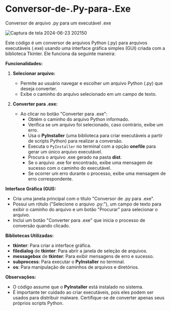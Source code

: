 # Conversor-de-.Py-para-.Exe
Conversor de arquivo .py para um executável .exe

![Captura de tela 2024-06-23 202150](https://github.com/hfa90/Conversor-de-.Py-para-.Exe/assets/163853542/600d6146-7ccc-4813-af02-48bf2eb65b14)

Este código é um conversor de arquivos Python (.py) para arquivos executáveis (.exe) usando uma interface gráfica simples (GUI) criada com a biblioteca Tkinter. Ele funciona da seguinte maneira:

**Funcionalidades:**

1. **Selecionar arquivo:**
   - Permite ao usuário navegar e escolher um arquivo Python (.py) que deseja converter.
   - Exibe o caminho do arquivo selecionado em um campo de texto.

2. **Converter para .exe:**
   - Ao clicar no botão "Converter para .exe":
     - Obtém o caminho do arquivo Python informado.
     - Verifica se um arquivo foi selecionado, caso contrário, exibe um erro.
     - Usa o **PyInstaller** (uma biblioteca para criar executáveis a partir de scripts Python) para realizar a conversão.
     - Executa o `PyInstaller` no terminal com a opção **onefile** para gerar um único arquivo executável.
     - Procura o arquivo .exe gerado na pasta **dist**.
     - Se o arquivo .exe for encontrado, exibe uma mensagem de sucesso com o caminho do executável.
     - Se ocorrer um erro durante o processo, exibe uma mensagem de erro correspondente.

**Interface Gráfica (GUI):**

- Cria uma janela principal com o título "Conversor de .py para .exe".
- Possui um rótulo ("Selecione o arquivo .py:"), um campo de texto para exibir o caminho do arquivo e um botão "Procurar" para selecionar o arquivo.
- Inclui um botão "Converter para .exe" que inicia o processo de conversão quando clicado.

**Bibliotecas Utilizadas:**

- **tkinter**: Para criar a interface gráfica.
- **filedialog** de **tkinter**: Para abrir a janela de seleção de arquivos.
- **messagebox** de **tkinter**: Para exibir mensagens de erro e sucesso.
- **subprocess**: Para executar o **PyInstaller** no terminal.
- **os**: Para manipulação de caminhos de arquivos e diretórios.

**Observações:**

- O código assume que o **PyInstaller** está instalado no sistema.
- É importante ter cuidado ao criar executáveis, pois eles podem ser usados para distribuir malware. Certifique-se de converter apenas seus próprios scripts Python.
